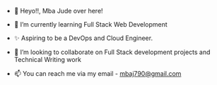 - 👋 Heyo!!, Mba Jude over here!

- 🌱 I’m currently learning Full Stack Web Development

- ✨ Aspiring to be a DevOps and Cloud Engineer. 

- 💞️ I’m looking to collaborate on Full Stack development projects and Technical Writing work

- 📫 You can reach me via my email - mbaj790@gmail.com
<!---
Jude-ops/Jude-ops is a ✨ special ✨ repository because its `README.md` (this file) appears on your GitHub profile.
You can click the Preview link to take a look at your changes.
--->
